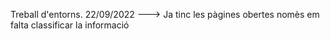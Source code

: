 Treball d'entorns.
22/09/2022 ---> Ja tinc les pàgines obertes nomès em falta classificar la informació 
